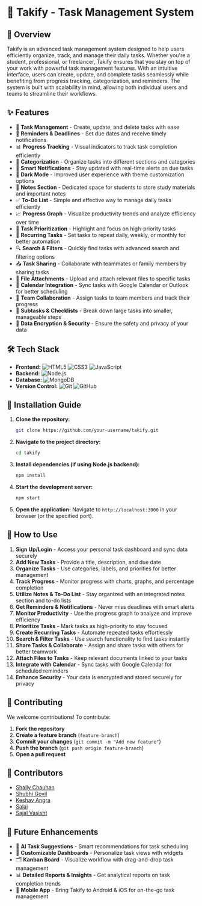 # 🚀 Takify - Task Management System

## 📌 Overview
Takify is an advanced task management system designed to help users efficiently organize, track, and manage their daily tasks. Whether you're a student, professional, or freelancer, Takify ensures that you stay on top of your work with powerful task management features. With an intuitive interface, users can create, update, and complete tasks seamlessly while benefiting from progress tracking, categorization, and reminders. The system is built with scalability in mind, allowing both individual users and teams to streamline their workflows.

## ✨ Features
- 📝 **Task Management** - Create, update, and delete tasks with ease
- 📅 **Reminders & Deadlines** - Set due dates and receive timely notifications
- 📊 **Progress Tracking** - Visual indicators to track task completion efficiently
- 📂 **Categorization** - Organize tasks into different sections and categories
- 🔔 **Smart Notifications** - Stay updated with real-time alerts on due tasks
- 🌙 **Dark Mode** - Improved user experience with theme customization options
- 📖 **Notes Section** - Dedicated space for students to store study materials and important notes
- ✅ **To-Do List** - Simple and effective way to manage daily tasks efficiently
- 📈 **Progress Graph** - Visualize productivity trends and analyze efficiency over time
- 📌 **Task Prioritization** - Highlight and focus on high-priority tasks
- 🔄 **Recurring Tasks** - Set tasks to repeat daily, weekly, or monthly for better automation
- 🔍 **Search & Filters** - Quickly find tasks with advanced search and filtering options
- 📤 **Task Sharing** - Collaborate with teammates or family members by sharing tasks
- 📎 **File Attachments** - Upload and attach relevant files to specific tasks
- 📅 **Calendar Integration** - Sync tasks with Google Calendar or Outlook for better scheduling
- 👥 **Team Collaboration** - Assign tasks to team members and track their progress
- 📑 **Subtasks & Checklists** - Break down large tasks into smaller, manageable steps
- 🔐 **Data Encryption & Security** - Ensure the safety and privacy of your data

## 🛠 Tech Stack
- **Frontend:** ![HTML5](https://img.shields.io/badge/HTML5-E34F26?style=for-the-badge&logo=html5&logoColor=white) ![CSS3](https://img.shields.io/badge/CSS3-1572B6?style=for-the-badge&logo=css3&logoColor=white) ![JavaScript](https://img.shields.io/badge/JavaScript-F7DF1E?style=for-the-badge&logo=javascript&logoColor=black)
- **Backend:** ![Node.js](https://img.shields.io/badge/Node.js-43853D?style=for-the-badge&logo=node.js&logoColor=white)
- **Database:** ![MongoDB](https://img.shields.io/badge/MongoDB-47A248?style=for-the-badge&logo=mongodb&logoColor=white) 
- **Version Control:** ![Git](https://img.shields.io/badge/Git-F05032?style=for-the-badge&logo=git&logoColor=white) ![GitHub](https://img.shields.io/badge/GitHub-181717?style=for-the-badge&logo=github&logoColor=white) 

## 🚀 Installation Guide
1. **Clone the repository:**
   ```sh
   git clone https://github.com/your-username/takify.git
   ```
2. **Navigate to the project directory:**
   ```sh
   cd takify
   ```
3. **Install dependencies (if using Node.js backend):**
   ```sh
   npm install
   ```
4. **Start the development server:**
   ```sh
   npm start
   ```
5. **Open the application:**
   Navigate to `http://localhost:3000` in your browser (or the specified port).

## 🎯 How to Use
1. **Sign Up/Login** - Access your personal task dashboard and sync data securely
2. **Add New Tasks** - Provide a title, description, and due date
3. **Organize Tasks** - Use categories, labels, and priorities for better management
4. **Track Progress** - Monitor progress with charts, graphs, and percentage completion
5. **Utilize Notes & To-Do List** - Stay organized with an integrated notes section and to-do lists
6. **Get Reminders & Notifications** - Never miss deadlines with smart alerts
7. **Monitor Productivity** - Use the progress graph to analyze and improve efficiency
8. **Prioritize Tasks** - Mark tasks as high-priority to stay focused
9. **Create Recurring Tasks** - Automate repeated tasks effortlessly
10. **Search & Filter Tasks** - Use search functionality to find tasks instantly
11. **Share Tasks & Collaborate** - Assign and share tasks with others for better teamwork
12. **Attach Files to Tasks** - Keep relevant documents linked to your tasks
13. **Integrate with Calendar** - Sync tasks with Google Calendar for scheduled reminders
14. **Enhance Security** - Your data is encrypted and stored securely for privacy

## 🤝 Contributing
We welcome contributions! To contribute:
1. **Fork the repository**
2. **Create a feature branch** (`feature-branch`)
3. **Commit your changes** (`git commit -m "Add new feature"`)
4. **Push the branch** (`git push origin feature-branch`)
5. **Open a pull request**

## 👥 Contributors
- [Shally Chauhan](https://github.com/mewwasperfect)
- [Shubhi Govil](https://github.com/shubhi200826)
- [Keshav Angra](https://github.com/keshav260820)
- [Salaj](https://github.com/Salaj0501)
- [Sajal Vasisht](https://github.com/sajalvasisht)

## 🎯 Future Enhancements
- 🔗 **AI Task Suggestions** - Smart recommendations for task scheduling
- 📌 **Customizable Dashboards** - Personalize task views with widgets
- 🗂 **Kanban Board** - Visualize workflow with drag-and-drop task management
- 📊 **Detailed Reports & Insights** - Get analytical reports on task completion trends
- 📲 **Mobile App** - Bring Takify to Android & iOS for on-the-go task management
